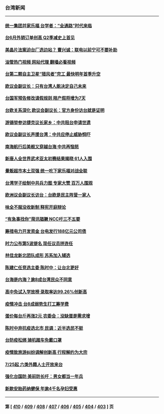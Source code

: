 ### 台湾新闻
---
#### [统一集团并家乐福 台学者：“全通路”时代来临](../../pages/ncid1349361/n13785298.md?07202045) 
#### [台6月外销订单创高 Q2季减史上首见](../../pages/ncid1349361/n13785302.md?07202045) 
#### [美晶片法案迫台厂选边站？ 曹兴诚：联电以前宁可不要补助](../../pages/ncid1349361/n13785304.md?07202045) 
#### [油管热门视频 网站代理 翻墙必看视频](http://209.222.30.114:81/youtube.html?07202045)
#### [台第二颗自主卫星“猎风者”完工 最快明年首季升空](../../pages/ncid1349361/n13785308.md?07202045) 
#### [欧议会副议长：只有台湾人能决定自己未来](../../pages/ncid1349361/n13785311.md?07202045) 
#### [台国军预告修改请假规则 陪产假将增为7天](../../pages/ncid1349361/n13785294.md?07202045) 
#### [台欧关系深化 欧议会副议长：官方身份访台就是证明](../../pages/ncid1349361/n13785272.md?07202045) 
#### [游锡堃参访捷克议长家乡：中共阻台申请世遗](../../pages/ncid1349361/n13785163.md?07202045) 
#### [欧议会副议长声援台湾：中共应停止威胁恫吓](../../pages/ncid1349361/n13785107.md?07202045) 
#### [南海航行后美舰又穿越台海 中共再恼怒](../../pages/ncid1349361/n13784908.md?07202045) 
#### [新唐人全世界武术亚太初赛结果揭晓 61人入围](../../pages/ncid1349361/n13783989.md?07202045) 
#### [量贩超市本土双强 统一吃下家乐福对战全联](../../pages/ncid1349361/n13784878.md?07202045) 
#### [台湾学子绘制中共兵力图 专家大赞 百万人围观](../../pages/ncid1349361/n13784484.md?07202045) 
#### [欧洲议会副议长访台：台欧是民主阵营一家人](../../pages/ncid1349361/n13784481.md?07202045) 
#### [味全不服没收新制 释宪开庭辩论](../../pages/ncid1349361/n13784601.md?07202045) 
#### [“有急事找你”简讯猖獗 NCC吁三不五要](../../pages/ncid1349361/n13784605.md?07202045) 
#### [筹措电力开发资金 台电发行188亿元公司债](../../pages/ncid1349361/n13784607.md?07202045) 
#### [时力公布第5波提名 现任议员拼连任](../../pages/ncid1349361/n13784608.md?07202045) 
#### [林佳龙新北团队成形 苏系加入辅选](../../pages/ncid1349361/n13784609.md?07202045) 
#### [陈建仁任竞选主委 陈时中：让台北更好](../../pages/ncid1349361/n13784611.md?07202045) 
#### [台海是内海？逾8成台湾民众不同意](../../pages/ncid1349361/n13784618.md?07202045) 
#### [高中免试入学放榜 录取率达99.26%创新高](../../pages/ncid1349361/n13784620.md?07202045) 
#### [疫情冲击 台8成弱势生打工筹学费](../../pages/ncid1349361/n13784613.md?07202045) 
#### [蛋价每台斤再涨2元 农委会：没缺蛋是需求增](../../pages/ncid1349361/n13784603.md?07202045) 
#### [陈时中弃抗疫选北市 民调：近半选民不挺](../../pages/ncid1349361/n13784602.md?07202045) 
#### [台防疫松绑 骑机踏车免戴口罩](../../pages/ncid1349361/n13784580.md?07202045) 
#### [疫情致旅游纠纷调解创新高 行程解约为大宗](../../pages/ncid1349361/n13784583.md?07202045) 
#### [7/25起 六类外籍人士开放来台](../../pages/ncid1349361/n13784578.md?07202045) 
#### [强化台国防 美前防长吁：男女都当一年兵](../../pages/ncid1349361/n13784575.md?07202045) 
#### [新款安胎药纳健保 年逾4千名孕妇受惠](../../pages/ncid1349361/n13784586.md?07202045) 

---
#### 第 [ [410](./410.md?07202045) / [409](./409.md?07202045) / [408](./408.md?07202045) / [407](./407.md?07202045) / [406](./406.md?07202045) / [405](./405.md?07202045) / [404](./404.md?07202045) / [403](./403.md?07202045) ] 页
